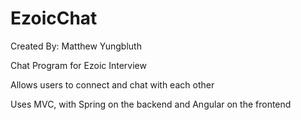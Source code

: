 # EzoicChat
Created By: Matthew Yungbluth

Chat Program for Ezoic Interview

Allows users to connect and chat with each other

Uses MVC, with Spring on the backend and Angular on the frontend
